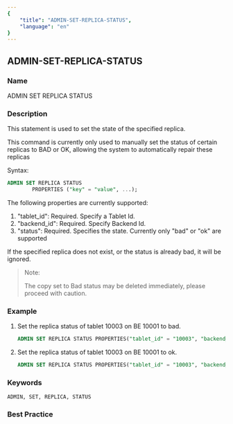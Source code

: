 ```yaml
---
{
    "title": "ADMIN-SET-REPLICA-STATUS",
    "language": "en"
}
---
```


<!--
Licensed to the Apache Software Foundation (ASF) under one
or more contributor license agreements.  See the NOTICE file
distributed with this work for additional information
regarding copyright ownership.  The ASF licenses this file
to you under the Apache License, Version 2.0 (the
"License"); you may not use this file except in compliance
with the License.  You may obtain a copy of the License at

  http://www.apache.org/licenses/LICENSE-2.0

Unless required by applicable law or agreed to in writing,
software distributed under the License is distributed on an
"AS IS" BASIS, WITHOUT WARRANTIES OR CONDITIONS OF ANY
KIND, either express or implied.  See the License for the
specific language governing permissions and limitations
under the License.
-->

## ADMIN-SET-REPLICA-STATUS

### Name

ADMIN SET REPLICA STATUS

### Description

This statement is used to set the state of the specified replica.

This command is currently only used to manually set the status of certain replicas to BAD or OK, allowing the system to automatically repair these replicas

Syntax:

```sql
ADMIN SET REPLICA STATUS
        PROPERTIES ("key" = "value", ...);
````

 The following properties are currently supported:

1. "tablet_id": Required. Specify a Tablet Id.
2. "backend_id": Required. Specify Backend Id.
3. "status": Required. Specifies the state. Currently only "bad" or "ok" are supported

If the specified replica does not exist, or the status is already bad, it will be ignored.

> Note:
>
> The copy set to Bad status may be deleted immediately, please proceed with caution.

### Example

 1. Set the replica status of tablet 10003 on BE 10001 to bad.

       ```sql
    ADMIN SET REPLICA STATUS PROPERTIES("tablet_id" = "10003", "backend_id" = "10001", "status" = "bad");
       ````

2. Set the replica status of tablet 10003 on BE 10001 to ok.

   ```sql
   ADMIN SET REPLICA STATUS PROPERTIES("tablet_id" = "10003", "backend_id" = "10001", "status" = "ok");
   ````

### Keywords

    ADMIN, SET, REPLICA, STATUS

### Best Practice

